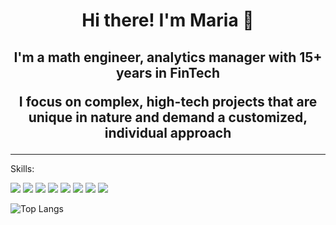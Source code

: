 <h1 align="center"> Hi there! I'm Maria 👋</h1>

<h2 align="center"> I'm a math engineer, analytics manager with 15+ years in FinTech

I focus on complex, high-tech projects that are unique in nature and demand a customized, individual approach</h2>   

--------------------------------------------------
Skills:

<img src = "https://img.shields.io/badge/-Python-3776AB?logo=Python&logoColor=fff"/></center>
<img src = "https://img.shields.io/badge/-C++-3776AB?logo=C++&logoColor=fff"/></center>
<img src = "https://img.shields.io/badge/-C-3776AB?logo=C&logoColor=fff"/></center>
<img src = "https://img.shields.io/badge/-C Sharp-3776AB?logo=C Sharp&logoColor=fff"/></center>
<img src = "https://img.shields.io/badge/-MATLAB-3776AB?logo=MATLAB&logoColor=fff" /></center>
<img src = "https://img.shields.io/badge/-SQL-3776AB?logo=SQL&logoColor=fff"/></center>
<mg src = "https://img.shields.io/badge/-MongoDB-3776AB?logo=MongoDB&logoColor=fff"/></center>
<img src = "https://img.shields.io/badge/-Solidity-3776AB?logo=Solidity&logoColor=fff" /></center>
<img src = "https://img.shields.io/badge/-Ethereum-3776AB?logo=Ethereum&logoColor=fff" /></center>


![Top Langs](https://github-readme-stats.vercel.app/api/top-langs/?username=aaviis&theme=radical&exclude_repo=habr_flats,site_cheker) 
